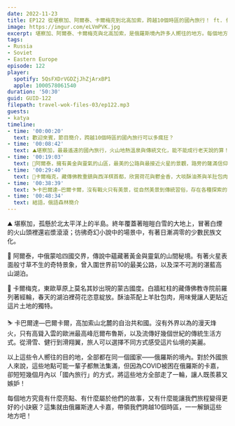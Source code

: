 ```yaml
---
date: 2022-11-23
title: EP122 從堪察加、阿爾泰、卡爾梅克到北高加索，跨越10個時區的國內旅行！ ft. 俄語森林 卡嘉
image: https://imgur.com/eLVmPVK.jpg
excerpt: 堪察加、阿爾泰、卡爾梅克與北高加索，是俄羅斯境內許多人嚮往的地方。每個地方究竟有什麼亮點、有什麼屬於他們的故事，又有什麼能讓我們旅程變得更好的小訣竅？這集就由俄羅斯達人卡嘉，帶領我們跨越10個時區，一一解鎖這些地方吧！
tags:
- Russia
- Soviet
- Eastern Europe
episode: 122
player:
  spotify: 5QsFXDrVGDZjJhZjArxBP1
  apple: 1000578061540
duration: '50:30'
guid: GUID-122
filepath: travel-wok-files-03/ep122.mp3
guests:
- katya
timeline:
- time: '00:00:20'
  text: 歡迎來賓，節目簡介，跨越10個時區的國內旅行可以多瘋狂？
- time: '00:08:42'
  text: ⛰️堪察加，最最遙遠的國內旅行，火山地熱溫泉與傳統文化，能不能成行老天說的算！
- time: '00:19:03'
  text: 🌲阿爾泰，擁有黃金與靈氣的山區，最美的公路與最接近火星的景觀，路旁的薩滿信仰神秘儀式
- time: '00:29:40'
  text: 🪷卡爾梅克，藏傳佛教重鎮與西洋棋首都，欣賞荷花與鬱金香，大啖酥油茶與羊肚包肉
- time: '00:38:39'
  text: ⛷️卡巴爾達—巴爾卡爾，沒有戰火只有美景，從自然美景到傳統習俗，存在各種探索的可能性
- time: '00:48:34'
  text: 結語，俄語森林簡介
---
```

⛰️ 堪察加，孤懸於北太平洋上的半島。終年覆蓋著皚皚白雪的大地上，冒著白煙的火山頭裡還岩漿滾滾；彷彿奇幻小說中的場景中，有著日漸凋零的少數民族文化。

🌲 阿爾泰，中俄蒙哈四國交界，傳說中蘊藏著黃金與靈氣的山間秘境。有著火星表面般寸草不生的奇特景象，曾入圍世界前10的最美公路，以及深不可測的湛藍高山湖泊。

🪷 卡爾梅克，東歐草原上莫名其妙出現的蒙古國度。白牆紅柱的藏傳佛教寺院前羅列著經輪，春天的湖泊裡荷花恣意綻放。酥油茶配上羊肚包肉，用味覺讓人更貼近這片土地的獨特。

⛷️ 卡巴爾達—巴爾卡爾，高加索山北麓的自治共和國。沒有外界以為的漫天烽火，只有高聳入雲的歐洲最高峰厄爾布魯斯，以及流傳好幾個世紀的傳統生活方式。從滑雪、健行到滑翔翼，旅人可以選擇不同方式感受這片仙境的美麗。

以上這些令人嚮往的目的地，全部都在同一個國家——俄羅斯的境內。對於外國旅人來說，這些地點可能一輩子都無法集滿，但因為COVID被困在俄羅斯的卡嘉，卻短短幾個月內以「國內旅行」的方式，將這些地方全部走了一輪，讓人既羨慕又嫉妒！

每個地方究竟有什麼亮點、有什麼屬於他們的故事，又有什麼能讓我們旅程變得更好的小訣竅？這集就由俄羅斯達人卡嘉，帶領我們跨越10個時區，一一解鎖這些地方吧！
